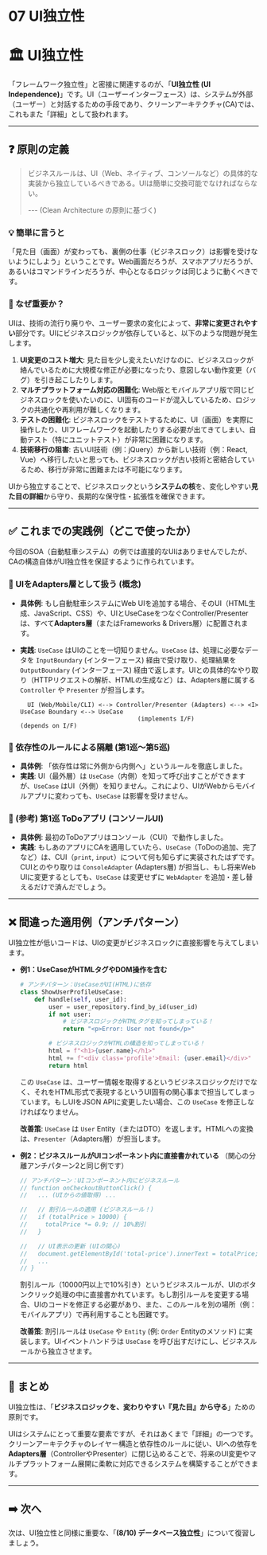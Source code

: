# 07 UI独立性

# 🏛️ UI独立性

「フレームワーク独立性」と密接に関連するのが、「**UI独立性 (UI Independence)**」です。UI（ユーザーインターフェース）は、システムが外部（ユーザー）と対話するための手段であり、クリーンアーキテクチャ(CA)では、これもまた「詳細」として扱われます。

---

## ❓ 原則の定義

> ビジネスルールは、UI（Web、ネイティブ、コンソールなど）の具体的な実装から独立しているべきである。UIは簡単に交換可能でなければならない。
> 
> 
> \--- (Clean Architecture の原則に基づく)
> 

### 💡 簡単に言うと

「見た目（画面）が変わっても、裏側の仕事（ビジネスロック）は影響を受けないようにしよう」ということです。Web画面だろうが、スマホアプリだろうが、あるいはコマンドラインだろうが、中心となるロジックは同じように動くべきです。

### 🤔 なぜ重要か？

UIは、技術の流行り廃りや、ユーザー要求の変化によって、**非常に変更されやすい**部分です。UIにビジネスロジックが依存していると、以下のような問題が発生します。

1. **UI変更のコスト増大**:
見た目を少し変えたいだけなのに、ビジネスロックが絡んでいるために大規模な修正が必要になったり、意図しない動作変更（バグ）を引き起こしたりします。
2. **マルチプラットフォーム対応の困難化**:
Web版とモバイルアプリ版で同じビジネスロックを使いたいのに、UI固有のコードが混入しているため、ロジックの共通化や再利用が難しくなります。
3. **テストの困難化**:
ビジネスロックをテストするために、UI（画面）を実際に操作したり、UIフレームワークを起動したりする必要が出てきてしまい、自動テスト（特にユニットテスト）が非常に困難になります。
4. **技術移行の阻害**:
古いUI技術（例：jQuery）から新しい技術（例：React, Vue）へ移行したいと思っても、ビジネスロックが古い技術と密結合しているため、移行が非常に困難または不可能になります。

UIから独立することで、ビジネスロックという**システムの核**を、変化しやすい**見た目の詳細**から守り、長期的な保守性・拡張性を確保できます。

---

## ✅ これまでの実践例（どこで使ったか）

今回のSOA（自動駐車システム）の例では直接的なUIはありませんでしたが、CAの構造自体がUI独立性を保証するように作られています。

### 📌 UIをAdapters層として扱う (概念)

- **具体例**: もし自動駐車システムにWeb UIを追加する場合、そのUI（HTML生成、JavaScript、CSS）や、UIとUseCaseをつなぐController/Presenterは、すべて**Adapters層**（またはFrameworks & Drivers層）に配置されます。
- **実践**: `UseCase` はUIのことを一切知りません。`UseCase` は、処理に必要なデータを `InputBoundary` (インターフェース) 経由で受け取り、処理結果を `OutputBoundary` (インターフェース) 経由で返します。UIとの具体的なやり取り（HTTPリクエストの解析、HTMLの生成など）は、Adapters層に属する `Controller` や `Presenter` が担当します。
    
    ```
      UI (Web/Mobile/CLI) <--> Controller/Presenter (Adapters) <--> <I> UseCase Boundary <--> UseCase
                                     (implements I/F)             (depends on I/F)
    
    ```
    

### 📌 依存性のルールによる隔離 (第1巡〜第5巡)

- **具体例**: 「依存性は常に外側から内側へ」というルールを徹底しました。
- **実践**: UI（最外層）は `UseCase`（内側）を知って呼び出すことができますが、`UseCase` はUI（外側）を知りません。これにより、UIがWebからモバイルアプリに変わっても、`UseCase` は影響を受けません。

### 📌 (参考) 第1巡 ToDoアプリ (コンソールUI)

- **具体例**: 最初のToDoアプリはコンソール（CUI）で動作しました。
- **実践**: もしあのアプリにCAを適用していたら、`UseCase`（ToDoの追加、完了など）は、CUI（`print`, `input`）について何も知らずに実装されたはずです。CUIとのやり取りは `ConsoleAdapter` (Adapters層) が担当し、もし将来Web UIに変更するとしても、`UseCase` は変更せずに `WebAdapter` を追加・差し替えるだけで済んだでしょう。

---

## ❌ 間違った適用例（アンチパターン）

UI独立性が低いコードは、UIの変更がビジネスロックに直接影響を与えてしまいます。

- **例1：UseCaseがHTMLタグやDOM操作を含む**
    
    ```python
    # アンチパターン：UseCaseがUI(HTML)に依存
    class ShowUserProfileUseCase:
        def handle(self, user_id):
            user = user_repository.find_by_id(user_id)
            if not user:
                # ビジネスロジックがHTMLタグを知ってしまっている！
                return "<p>Error: User not found</p>"
    
            # ビジネスロジックがHTMLの構造を知ってしまっている！
            html = f"<h1>{user.name}</h1>"
            html += f"<div class='profile'>Email: {user.email}</div>"
            return html
    
    ```
    
    この `UseCase` は、ユーザー情報を取得するというビジネスロジックだけでなく、それをHTML形式で表現するというUI固有の関心事まで担当してしまっています。もしUIをJSON APIに変更したい場合、この `UseCase` を修正しなければなりません。
    
    **改善策**: `UseCase` は `User` Entity（またはDTO）を返します。HTMLへの変換は、`Presenter`（Adapters層）が担当します。
    
- **例2：ビジネスルールがUIコンポーネント内に直接書かれている**
（関心の分離アンチパターン2と同じ例です）
    
    ```jsx
    // アンチパターン：UIコンポーネント内にビジネスルール
    // function onCheckoutButtonClick() {
    //   ... (UIからの値取得) ...
    
    //   // 割引ルールの適用 (ビジネスルール！)
    //   if (totalPrice > 10000) {
    //     totalPrice *= 0.9; // 10%割引
    //   }
    
    //   // UI表示の更新 (UIの関心)
    //   document.getElementById('total-price').innerText = totalPrice;
    //   ...
    // }
    
    ```
    
    割引ルール（10000円以上で10%引き）というビジネスルールが、UIのボタンクリック処理の中に直接書かれています。もし割引ルールを変更する場合、UIのコードを修正する必要があり、また、このルールを別の場所（例：モバイルアプリ）で再利用することも困難です。
    
    **改善策**: 割引ルールは `UseCase` や `Entity` (例: `Order` Entityのメソッド) に実装します。UIイベントハンドラは `UseCase` を呼び出すだけにし、ビジネスルールから独立させます。
    

---

## 📝 まとめ

UI独立性は、「**ビジネスロジックを、変わりやすい『見た目』から守る**」ための原則です。

UIはシステムにとって重要な要素ですが、それはあくまで「詳細」の一つです。クリーンアーキテクチャのレイヤー構造と依存性のルールに従い、UIへの依存を**Adapters層**（ControllerやPresenter）に閉じ込めることで、将来のUI変更やマルチプラットフォーム展開に柔軟に対応できるシステムを構築することができます。

---

## ➡️ 次へ

次は、UI独立性と同様に重要な、「**(8/10) データベース独立性**」について復習しましょう。